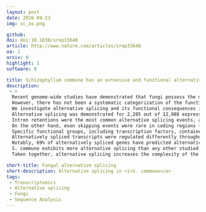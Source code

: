 ```yaml
---
layout: post
date: 2016-09-23
img: sc_as.png

github:
doi: doi:10.1038/srep33640
article: http://www.nature.com/articles/srep33640
oa: 1
arxiv: 0
highlight: 1
software: 0

title: Schizophyllum commune has an extensive and functional alternative splicing repertoire
description:
 - >
  Recent genome-wide studies have demonstrated that fungi possess the machinery to alternatively splice pre-mRNA.
  However, there has not been a systematic categorization of the functional impact of alternative splicing in a fungus.
  We investigate alternative splicing and its functional consequences in the model mushroom forming fungus Schizophyllum commune.
  Alternative splicing was demonstrated for 2,285 out of 12,988 expressed genes, resulting in 20% additional transcripts.
  Intron retentions were the most common alternative splicing events, accounting for 33% of all splicing events, and 43% of the events in coding regions.
  On the other hand, exon skipping events were rare in coding regions (1%) but enriched in UTRs where they accounted for 57% of the events.
  Specific functional groups, including transcription factors, contained alternatively spliced genes.
  Alternatively spliced transcripts were regulated differently throughout development in 19% of the 2,285 alternatively spliced genes.
  Notably, 69% of alternatively spliced genes have predicted alternative functionality by loss or gain of functional domains, or by acquiring alternative subcellular locations.
  S. commune exhibits more alternative splicing than any other studied fungus.
  Taken together, alternative splicing increases the complexity of the S. commune proteome considerably and provides it with a rich repertoire of alternative functionality that is exploited dynamically.

short-title: Fungal alternative splicing
short-description: Alternative splicing in <i>S. commune</a>
tags:
 - Transcriptomics
 - Alternative splicing
 - Fungi
 - Sequence Analysis
---
```

